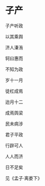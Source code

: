    

# 子产

子产听政

以其乘舆

济人溱洧

轲曰惠而

不知为政

岁十一月

徒杠成焉

迨月十二

成焉舆梁

民未病涉

君子平政

行辟可人

人人而济

日不足矣

见《孟子·离娄下》